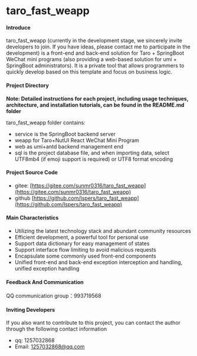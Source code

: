 # taro_fast_weapp

#### Introduce
taro_fast_weapp (currently in the development stage, we sincerely invite developers to join. If you have ideas, please contact me to participate in the development) is a front-end and back-end solution for Taro + SpringBoot WeChat mini programs (also providing a web-based solution for umi + SpringBoot administrators). It is a private tool that allows programmers to quickly develop based on this template and focus on business logic.

#### Project Directory
**Note: Detailed instructions for each project, including usage techniques, architecture, and installation tutorials, can be found in the README.md folder**

taro_fast_weapp folder contains:
- service is the SpringBoot backend server
- weapp for Taro+NutUI React WeChat Mini Program
- web as umi+antd backend management end
- sql is the project database file, and when importing data, select UTF8mb4 (if emoji support is required) or UTF8 format encoding

#### Project Source Code
- gitee: [https://gitee.com/sunmr0316/taro_fast_weapp](https://gitee.com/sunmr0316/taro_fast_weapp)
- github [https://github.com/Ispers/taro_fast_weapp](https://github.com/Ispers/taro_fast_weapp)

#### Main Characteristics
- Utilizing the latest technology stack and abundant community resources
- Efficient development, a powerful tool for personal use
- Support data dictionary for easy management of states
- Support interface flow limiting to avoid malicious requests
- Encapsulate some commonly used front-end components
- Unified front-end and back-end exception interception and handling, unified exception handling

#### Feedback And Communication
QQ communication group：993719568

#### Inviting Developers
If you also want to contribute to this project, you can contact the author through the following contact information
- qq: 1257032868
- Email: [1257032868@qq.com](1257032868@qq.com)
